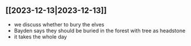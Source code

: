 ## [[2023-12-13|2023-12-13]]
- we discuss whether to bury the elves
- Bayden says they should be buried in the forest with tree as headstone
- it takes the whole day